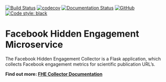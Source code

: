 [![Build Status](https://travis-ci.org/ScholCommLab/fhe-collector.svg?branch=master)](https://travis-ci.org/ScholCommLab/fhe-collector) [![codecov](https://codecov.io/gh/ScholCommLab/fhe-collector/branch/master/graph/badge.svg?token=XNVQCBL6DB)](https://codecov.io/gh/ScholCommLab/fhe-collector) [![Documentation Status](https://readthedocs.org/projects/fhe-collector/badge/?version=latest)](https://fhe-collector.readthedocs.io/en/latest/) [![GitHub](https://img.shields.io/github/license/ScholCommLab/fhe-collector.svg)](https://opensource.org/licenses/MIT) [![Code style: black](https://img.shields.io/badge/code%20style-black-000000.svg)](https://github.com/psf/black)

# Facebook Hidden Engagement Microservice

The Facebook Hidden Engagement Collector is a Flask application, which collects Facebook engagement metrics for scientific publication URL’s.

**Find out more: [FHE Collector Documentation](https://fhe-collector.readthedocs.io)**
